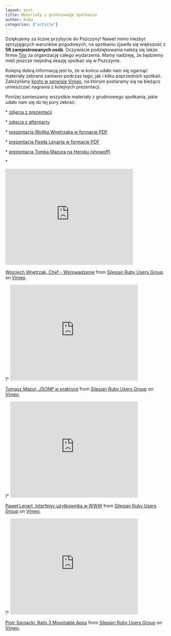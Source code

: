 ```yaml
---
layout: post
title: Materiały z grudniowego spotkania
author: Kuba
categories: ["article"]
---
```


Dziękujemy za liczne przybycie do Pszczyny! Nawet mimo niezbyt
sprzyjających warunków pogodowych, na spotkaniu zjawiła się większość z
**56 zarejestrowanych osób**. Oczywiście podziękowania należą się także
firmie [Trix](http://trix.pl/) za organizację całego wydarzenia. Mamy
nadzieję, że będziemy mieli jeszcze niejedną okazję spotkać się w
Pszczynie.

Kolejną dobrą informacją jest to, że w końcu udało nam się ogarnąć
materiały zebrane zarówno podczas tego, jak i kilku poprzednich spotkań.
Założyliśmy [konto w serwisie Vimeo](http://vimeo.com/srug), na którym
postaramy się na bieżąco umieszczać nagrania z kolejnych prezentacji.

Poniżej zamieszamy wszystkie materiały z grudniowego spotkania, jakie
udało nam się do tej pory zebrać:

\* [zdjęcia z
prezentacji](http://picasaweb.google.com/j.jarczok/SRUGPszczyna03122010)

\* [zdjęcia z
afterparty](http://www.flickr.com/photos/selleo-custom-web-development/sets/72157625532498274/)

\* [prezentacja Wojtka Wnętrzaka w formacie
PDF](http://srug.pl/assets/wojciech-wnetrzak-chef-wprowadzenie.pdf)

\* [prezentacja Pawła Lenarta w formacie
PDF](http://srug.pl/assets/pawel-lenart-interfejsy-w-www.pdf)

\* [prezentacja Tomka Mazura na Heroku
(showoff)](http://jsonptricks.heroku.com/)

\*
<iframe src="http://player.vimeo.com/video/17466087" width="400" height="300" frameborder="0"></iframe>

<p>
<a href="http://vimeo.com/17466087">Wojciech Wnętrzak, Chef -
Wprowadzenie</a> from <a href="http://vimeo.com/srug">Silesian Ruby
Users Group</a> on <a href="http://vimeo.com">Vimeo</a>.

</p>
\*
<iframe src="http://player.vimeo.com/video/17468001" width="400" height="300" frameborder="0"></iframe>

<p>
<a href="http://vimeo.com/17468001">Tomasz Mazur, JSONP w praktyce</a>
from <a href="http://vimeo.com/srug">Silesian Ruby Users Group</a> on
<a href="http://vimeo.com">Vimeo</a>.

</p>
\*
<iframe src="http://player.vimeo.com/video/17488524" width="400" height="300" frameborder="0"></iframe>

<p>
<a href="http://vimeo.com/17488524">Paweł Lenart, Interfejsy użytkownika
w WWW</a> from <a href="http://vimeo.com/srug">Silesian Ruby Users
Group</a> on <a href="http://vimeo.com">Vimeo</a>.

</p>
\*
<iframe src="http://player.vimeo.com/video/17634826" width="400" height="300" frameborder="0"></iframe>

<p>
<a href="http://vimeo.com/17634826">Piotr Sarnacki, Rails 3 Mountable
Apps</a> from <a href="http://vimeo.com/srug">Silesian Ruby Users
Group</a> on <a href="http://vimeo.com">Vimeo</a>.

</p>

